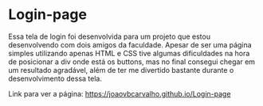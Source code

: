 # Login-page

Essa tela de login foi desenvolvida para um projeto que estou desenvolvendo com dois amigos da faculdade.
Apesar de ser uma página simples utilizando apenas HTML e CSS tive algumas dificuldades na hora de posicionar a div onde está os buttons, mas no final consegui chegar
em um resultado agradável, além de ter me divertido bastante durante o desenvolvimento dessa tela.

Link para ver a página: https://joaovbcarvalho.github.io/Login-page
